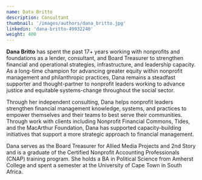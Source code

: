 ```yaml
---
name: Data Britto
description: Consultant
thumbnail: '/images/authors/dana_britto.jpg'
linkedin: 'dana-britto-49932240'
weight: 400
---
```

__Dana Britto__ has spent the past 17+ years working with nonprofits and foundations as a lender, consultant, and Board Treasurer to strengthen financial and operational strategies, infrastructure, and leadership capacity. As a long-time champion for advancing greater equity within nonprofit management and philanthropic practices, Dana remains a steadfast supporter and thought-partner to nonprofit leaders working to advance justice and equitable systems-change throughout the social sector.

Through her independent consulting, Dana helps nonprofit leaders strengthen financial management knowledge, systems, and practices to empower themselves and their teams to best serve their communities. Through work with clients including Nonprofit Financial Commons, Tides, and the MacArthur Foundation, Dana has supported capacity-building initiatives that support a more strategic approach to financial management.

Dana serves as the Board Treasurer for Allied Media Projects and 2nd Story and is a graduate of the Certified Nonprofit Accounting Professionals (CNAP) training program. She holds a BA in Political Science from Amherst College and spent a semester at the University of Cape Town in South Africa.